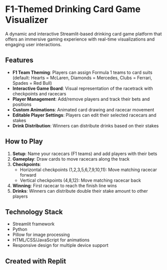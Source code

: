# F1-Themed Drinking Card Game Visualizer

A dynamic and interactive Streamlit-based drinking card game platform that offers an immersive gaming experience with real-time visualizations and engaging user interactions.

## Features

- **F1 Team Theming**: Players can assign Formula 1 teams to card suits (default: Hearts = McLaren, Diamonds = Mercedes, Clubs = Ferrari, Spades = Red Bull)
- **Interactive Game Board**: Visual representation of the racetrack with checkpoints and racecars
- **Player Management**: Add/remove players and track their bets and positions
- **Custom Animations**: Animated card drawing and racecar movement
- **Editable Player Settings**: Players can edit their selected racecars and stakes
- **Drink Distribution**: Winners can distribute drinks based on their stakes

## How to Play

1. **Setup**: Name your racecars (F1 teams) and add players with their bets
2. **Gameplay**: Draw cards to move racecars along the track
3. **Checkpoints**: 
   - Horizontal checkpoints (1,2,3,5,6,7,9,10,11): Move matching racecar forward
   - Vertical checkpoints (4,8,12): Move matching racecar back
4. **Winning**: First racecar to reach the finish line wins
5. **Drinks**: Winners can distribute double their stake amount to other players

## Technology Stack

- Streamlit framework
- Python
- Pillow for image processing
- HTML/CSS/JavaScript for animations
- Responsive design for multiple device support

## Created with Replit